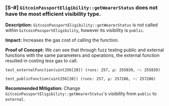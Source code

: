 ### [S-#] `GitcoinPassportEligibility::getWearerStatus` does not have the most efficient visibility type.

**Description:** `GitcoinPassportEligibility::getWearerStatus` is not called within `GitcoinPassportEligibility`, however its visibility is `public`.

**Impact:** Increases the gas cost of calling the function.

**Proof of Concept:** We can see that through fuzz testing public and external functions with the same parameters and operations, the external function resulted in costing less gas to call.

`test_externalFunction(uint256[20]) (runs: 257, μ: 255839, ~: 255839)`

`test_publicFunction(uint256[20]) (runs: 257, μ: 257286, ~: 257286)`

**Recommended Mitigation:** Change `GitcoinPassportEligibility::getWearerStatus`'s visibility from `public` to `external`.
